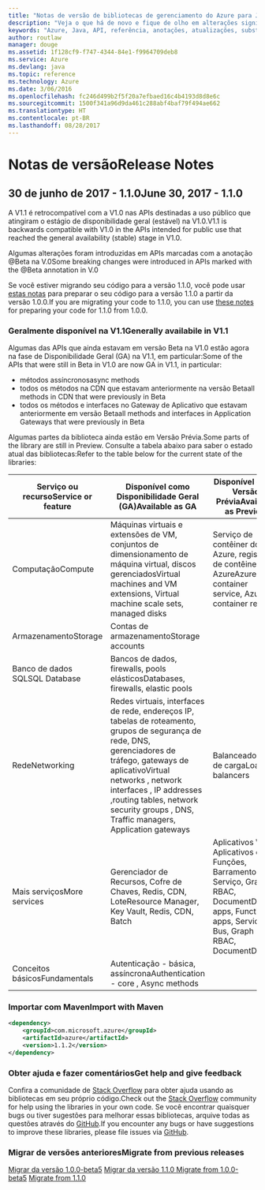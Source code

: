 ```yaml
---
title: "Notas de versão de bibliotecas de gerenciamento do Azure para Java | Microsoft Docs"
description: "Veja o que há de novo e fique de olho em alterações significativas nas bibliotecas de gerenciamento do Azure para Java"
keywords: "Azure, Java, API, referência, anotações, atualizações, substituir, obsoleto"
author: routlaw
manager: douge
ms.assetid: 1f128cf9-f747-4344-84e1-f9964709deb8
ms.service: Azure
ms.devlang: java
ms.topic: reference
ms.technology: Azure
ms.date: 3/06/2016
ms.openlocfilehash: fc246d499b2f5f20a7efbaed16c4b4193d8d8e6c
ms.sourcegitcommit: 1500f341a96d9da461c288abf4baf79f494ae662
ms.translationtype: HT
ms.contentlocale: pt-BR
ms.lasthandoff: 08/28/2017
---
```

# <a name="release-notes"></a><span data-ttu-id="a1457-104">Notas de versão</span><span class="sxs-lookup"><span data-stu-id="a1457-104">Release Notes</span></span> 

## <a name="june-30-2017---110"></a><span data-ttu-id="a1457-105">30 de junho de 2017 - 1.1.0</span><span class="sxs-lookup"><span data-stu-id="a1457-105">June 30, 2017 - 1.1.0</span></span> 

<span data-ttu-id="a1457-106">A V1.1 é retrocompatível com a V1.0 nas APIs destinadas a uso público que atingiram o estágio de disponibilidade geral (estável) na V1.0.</span><span class="sxs-lookup"><span data-stu-id="a1457-106">V1.1 is backwards compatible with V1.0 in the APIs intended for public use that reached the general availability (stable) stage in V1.0.</span></span>

<span data-ttu-id="a1457-107">Algumas alterações foram introduzidas em APIs marcadas com a anotação @Beta na V.0</span><span class="sxs-lookup"><span data-stu-id="a1457-107">Some breaking changes were introduced in APIs marked with the @Beta annotation in V.0</span></span>

<span data-ttu-id="a1457-108">Se você estiver migrando seu código para a versão 1.1.0, você pode usar [estas notas](https://github.com/Azure/azure-sdk-for-java/blob/master/notes/prepare-for-1.1.0.md) para preparar o seu código para a versão 1.1.0 a partir da versão 1.0.0.</span><span class="sxs-lookup"><span data-stu-id="a1457-108">If you are migrating your code to 1.1.0, you can use [these notes](https://github.com/Azure/azure-sdk-for-java/blob/master/notes/prepare-for-1.1.0.md) for preparing your code for 1.1.0 from 1.0.0.</span></span>

### <a name="generally-availabile-in-v11"></a><span data-ttu-id="a1457-109">Geralmente disponível na V1.1</span><span class="sxs-lookup"><span data-stu-id="a1457-109">Generally availabile in V1.1</span></span>

<span data-ttu-id="a1457-110">Algumas das APIs que ainda estavam em versão Beta na V1.0 estão agora na fase de Disponibilidade Geral (GA) na V1.1, em particular:</span><span class="sxs-lookup"><span data-stu-id="a1457-110">Some of the APIs that were still in Beta in V1.0 are now GA in V1.1, in particular:</span></span>

- <span data-ttu-id="a1457-111">métodos assíncronos</span><span class="sxs-lookup"><span data-stu-id="a1457-111">async methods</span></span>
- <span data-ttu-id="a1457-112">todos os métodos na CDN que estavam anteriormente na versão Beta</span><span class="sxs-lookup"><span data-stu-id="a1457-112">all methods in CDN that were previously in Beta</span></span>
- <span data-ttu-id="a1457-113">todos os métodos e interfaces no Gateway de Aplicativo que estavam anteriormente em versão Beta</span><span class="sxs-lookup"><span data-stu-id="a1457-113">all methods and interfaces in Application Gateways that were previously in Beta</span></span>

 <span data-ttu-id="a1457-114">Algumas partes da biblioteca ainda estão em Versão Prévia.</span><span class="sxs-lookup"><span data-stu-id="a1457-114">Some parts of the library are still in Preview.</span></span> <span data-ttu-id="a1457-115">Consulte a tabela abaixo para saber o estado atual das bibliotecas:</span><span class="sxs-lookup"><span data-stu-id="a1457-115">Refer to the table below for the current state of the libraries:</span></span>

<span data-ttu-id="a1457-116">Serviço ou recurso</span><span class="sxs-lookup"><span data-stu-id="a1457-116">Service or feature</span></span> | <span data-ttu-id="a1457-117">Disponível como Disponibilidade Geral (GA)</span><span class="sxs-lookup"><span data-stu-id="a1457-117">Available as GA</span></span> | <span data-ttu-id="a1457-118">Disponível como Versão Prévia</span><span class="sxs-lookup"><span data-stu-id="a1457-118">Available as Preview</span></span>  | <span data-ttu-id="a1457-119">Em breve</span><span class="sxs-lookup"><span data-stu-id="a1457-119">Coming soon</span></span> |
---------|---------|---------|---------|
<span data-ttu-id="a1457-120">Computação</span><span class="sxs-lookup"><span data-stu-id="a1457-120">Compute</span></span>  | <span data-ttu-id="a1457-121">Máquinas virtuais e extensões de VM, conjuntos de dimensionamento de máquina virtual, discos gerenciados</span><span class="sxs-lookup"><span data-stu-id="a1457-121">Virtual machines and VM extensions, Virtual machine scale sets, managed disks</span></span>   | <span data-ttu-id="a1457-122">Serviço de contêiner do Azure, registro de contêiner do Azure</span><span class="sxs-lookup"><span data-stu-id="a1457-122">Azure container service, Azure container registry</span></span> |    |
<span data-ttu-id="a1457-123">Armazenamento</span><span class="sxs-lookup"><span data-stu-id="a1457-123">Storage</span></span>   |  <span data-ttu-id="a1457-124">Contas de armazenamento</span><span class="sxs-lookup"><span data-stu-id="a1457-124">Storage accounts</span></span>       |         |   <span data-ttu-id="a1457-125">Criptografia</span><span class="sxs-lookup"><span data-stu-id="a1457-125">Encryption</span></span>      |
<span data-ttu-id="a1457-126">Banco de dados SQL</span><span class="sxs-lookup"><span data-stu-id="a1457-126">SQL Database</span></span>  | <span data-ttu-id="a1457-127">Bancos de dados, firewalls, pools elásticos</span><span class="sxs-lookup"><span data-stu-id="a1457-127">Databases, firewalls, elastic pools</span></span>        |         |   <span data-ttu-id="a1457-128">Mais recursos</span><span class="sxs-lookup"><span data-stu-id="a1457-128">More features</span></span>      |
<span data-ttu-id="a1457-129">Rede</span><span class="sxs-lookup"><span data-stu-id="a1457-129">Networking</span></span>    |  <span data-ttu-id="a1457-130">Redes virtuais, interfaces de rede, endereços IP, tabelas de roteamento, grupos de segurança de rede, DNS, gerenciadores de tráfego, gateways de aplicativo</span><span class="sxs-lookup"><span data-stu-id="a1457-130">Virtual networks , network interfaces , IP addresses ,routing tables, network security groups , DNS, Traffic managers, Application gateways</span></span>  |    <span data-ttu-id="a1457-131">Balanceadores de carga</span><span class="sxs-lookup"><span data-stu-id="a1457-131">Load balancers</span></span>     |   <span data-ttu-id="a1457-132">VPN, observadores de rede</span><span class="sxs-lookup"><span data-stu-id="a1457-132">VPN, Network watchers</span></span>   |
<span data-ttu-id="a1457-133">Mais serviços</span><span class="sxs-lookup"><span data-stu-id="a1457-133">More services</span></span>    |  <span data-ttu-id="a1457-134">Gerenciador de Recursos, Cofre de Chaves, Redis, CDN, Lote</span><span class="sxs-lookup"><span data-stu-id="a1457-134">Resource Manager, Key Vault, Redis,  CDN, Batch</span></span>       |  <span data-ttu-id="a1457-135">Aplicativos Web, Aplicativos de Funções, Barramento de Serviço, Grafo RBAC, DocumentDB</span><span class="sxs-lookup"><span data-stu-id="a1457-135">Web apps, Function apps, Service Bus, Graph RBAC, DocumentDB</span></span>   | <span data-ttu-id="a1457-136">Monitor, Agendador, gerenciamento de Funções, Pesquisa, mais recursos do Grafo RBAC</span><span class="sxs-lookup"><span data-stu-id="a1457-136">Monitor ,Scheduler, Functions management, Search, more Graph RBAC features</span></span>        |
<span data-ttu-id="a1457-137">Conceitos básicos</span><span class="sxs-lookup"><span data-stu-id="a1457-137">Fundamentals</span></span>     |   <span data-ttu-id="a1457-138">Autenticação - básica, assíncrona</span><span class="sxs-lookup"><span data-stu-id="a1457-138">Authentication - core , Async methods</span></span>       |      |         |

### <a name="import-with-maven"></a><span data-ttu-id="a1457-139">Importar com Maven</span><span class="sxs-lookup"><span data-stu-id="a1457-139">Import with Maven</span></span>

```XML
<dependency>
    <groupId>com.microsoft.azure</groupId>
    <artifactId>azure</artifactId>
    <version>1.1.2</version>
</dependency>
```

### <a name="get-help-and-give-feedback"></a><span data-ttu-id="a1457-140">Obter ajuda e fazer comentários</span><span class="sxs-lookup"><span data-stu-id="a1457-140">Get help and give feedback</span></span>

<span data-ttu-id="a1457-141">Confira a comunidade de [Stack Overflow](http://stackoverflow.com/questions/tagged/azure-java-sdk) para obter ajuda usando as bibliotecas em seu próprio código.</span><span class="sxs-lookup"><span data-stu-id="a1457-141">Check out the [Stack Overflow](http://stackoverflow.com/questions/tagged/azure-java-sdk) community for help using the libraries in your own code.</span></span> <span data-ttu-id="a1457-142">Se você encontrar quaisquer bugs ou tiver sugestões para melhorar essas bibliotecas, arquive todas as questões através do [GitHub](https://github.com/Azure/azure-sdk-for-java/issues).</span><span class="sxs-lookup"><span data-stu-id="a1457-142">If you encounter any bugs or have suggestions to improve these libraries, please file issues via [GitHub](https://github.com/Azure/azure-sdk-for-java/issues).</span></span>

### <a name="migrate-from-previous-releases"></a><span data-ttu-id="a1457-143">Migrar de versões anteriores</span><span class="sxs-lookup"><span data-stu-id="a1457-143">Migrate from previous releases</span></span>

[<span data-ttu-id="a1457-144">Migrar da versão 1.0.0-beta5](https://github.com/Azure/azure-sdk-for-java/blob/master/notes/prepare-for-1.0.0.md) [Migrar da versão 1.1.0  </span><span class="sxs-lookup"><span data-stu-id="a1457-144">Migrate from 1.0.0-beta5](https://github.com/Azure/azure-sdk-for-java/blob/master/notes/prepare-for-1.0.0.md)  [Migrate from 1.1.0</span></span>](https://github.com/Azure/azure-sdk-for-java/blob/master/notes/prepare-for-1.1.0.md)



